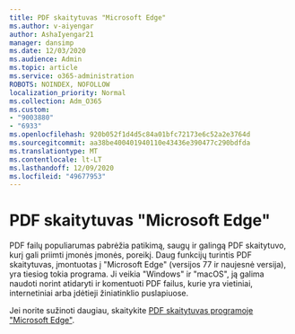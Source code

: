 ```yaml
---
title: PDF skaitytuvas "Microsoft Edge"
ms.author: v-aiyengar
author: AshaIyengar21
manager: dansimp
ms.date: 12/03/2020
ms.audience: Admin
ms.topic: article
ms.service: o365-administration
ROBOTS: NOINDEX, NOFOLLOW
localization_priority: Normal
ms.collection: Adm_O365
ms.custom:
- "9003880"
- "6933"
ms.openlocfilehash: 920b052f1d4d5c84a01bfc72173e6c52a2e3764d
ms.sourcegitcommit: aa38be400401940110e43436e390477c290bdfda
ms.translationtype: MT
ms.contentlocale: lt-LT
ms.lasthandoff: 12/09/2020
ms.locfileid: "49677953"
---
```

# <a name="pdf-reader-in-microsoft-edge"></a>PDF skaitytuvas "Microsoft Edge"

PDF failų populiarumas pabrėžia patikimą, saugų ir galingą PDF skaitytuvo, kurį gali priimti įmonės įmonės, poreikį. Daug funkcijų turintis PDF skaitytuvas, įmontuotas į "Microsoft Edge" (versijos 77 ir naujesnė versija), yra tiesiog tokia programa. Ji veikia "Windows" ir "macOS", ją galima naudoti norint atidaryti ir komentuoti PDF failus, kurie yra vietiniai, internetiniai arba įdėtieji žiniatinklio puslapiuose.

Jei norite sužinoti daugiau, skaitykite [PDF skaitytuvas programoje "Microsoft Edge"](https://go.microsoft.com/fwlink/?linkid=2140005).
